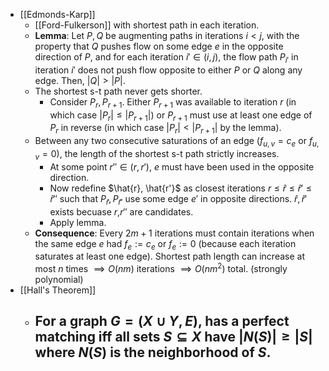 - [[Edmonds-Karp]]
	- [[Ford-Fulkerson]] with shortest path in each iteration.
	- **Lemma**: Let $P,Q$ be augmenting paths in iterations $i < j$, with the property that $Q$ pushes flow on some edge $e$ in the opposite direction of $P$, and for each iteration $i' \in (i,j)$, the flow path $P_{i'}$ in iteration $i'$ does not push flow opposite to either $P$ or $Q$ along any edge. Then, $|Q| > |P|$.
	- The shortest s-t path never gets shorter.
		- Consider $P_r, P_{r+1}$. Either $P_{r+1}$ was available to iteration $r$ (in which case $|P_r| \le | P_{r+1}|$) or $P_{r+1}$ must use at least one edge of $P_r$ in reverse (in which case $|P_r| < |P_{r+1}|$ by the lemma).
	- Between any two consecutive saturations of an edge ($f_{u,v} = c_e$ or $f_{u,v} = 0$), the length of the shortest s-t path strictly increases.
		- At some point $r'' \in (r, r')$, $e$ must have been used in the opposite direction.
		- Now redefine $\hat{r}, \hat{r'}$ as closest iterations $r \le \hat{r} \le \hat{r}' \le \hat{r}''$ such that $P_{\hat{r}}, P_{\hat{r}'}$ use some edge $e'$ in opposite directions. $\hat{r}, \hat{r}'$ exists becuase $r$,$r''$ are candidates.
		- Apply lemma.
	- **Consequence**: Every $2m+1$ iterations must contain iterations when the same edge $e$ had $f_e := c_e$ or $f_e := 0$ (because each iteration saturates at least one edge). Shortest path length can increase at most $n$ times $\implies O(nm)$ iterations $\implies O(nm^2)$ total. (strongly polynomial)
- [[Hall's Theorem]]
	- For a graph $G = (X \cup Y, E)$, has a perfect matching iff all sets $S \subseteq X$ have $|N(S)| \ge |S|$ where $N(S)$ is the neighborhood of $S$.
		-